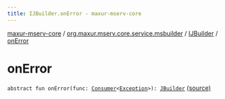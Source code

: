 ```yaml
---
title: IJBuilder.onError - maxur-mserv-core
---
```


[maxur-mserv-core](../../index.html) / [org.maxur.mserv.core.service.msbuilder](../index.html) / [IJBuilder](index.html) / [onError](.)

# onError

`abstract fun onError(func: `[`Consumer`](http://docs.oracle.com/javase/8/docs/api/java/util/function/Consumer.html)`<`[`Exception`](https://kotlinlang.org/api/latest/jvm/stdlib/kotlin/-exception/index.html)`>): `[`JBuilder`](../-j-builder/index.html) [(source)](https://github.com/myunusov/maxur-mserv/tree/master/maxur-mserv-core/src/main/kotlin/org/maxur/mserv/core/service/msbuilder/Java.kt#L28)